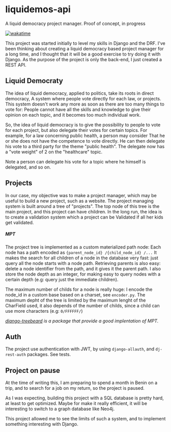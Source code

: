 # liquidemos-api

A liquid democracy project manager. Proof of concept, in progress

[![wakatime](https://wakatime.com/badge/user/a13a649f-3dcf-4d43-9798-099e450a805e/project/243518d9-eb63-4a83-8cba-9dd98d188498.svg)](https://wakatime.com/badge/user/a13a649f-3dcf-4d43-9798-099e450a805e/project/243518d9-eb63-4a83-8cba-9dd98d188498)

This project was started initially to level my skills in Django and the DRF. I've been thinking about creating a liquid
democracy based project manager for a long time, and I thought that it will be a good exercise to try doing it with
Django. As the purpose of the project is only the back-end, I just created a REST API.

## Liquid Democraty

The idea of liquid democracy, applied to politics, take its roots in direct democracy, A system where people vote
directly for each law, or projects. This system doesn't work any more as soon as there are too many things to vote for:
People cannot have all the skills and knowledge to give their opinion on each topic, and it becomes too much individual
work.

So, the idea of liquid democracy is to give the possibility to people to vote for each project, but also delegate their
votes for certain topics. For example, for a law concerning public health, a person may consider That he or she does not
have the competence to vote directly. He can then delegate his vote to a third party for the theme "public health". The
delegate now has a "vote weight" of 2 on the "healthcare" topic.

Note a person can delegate his vote for a topic where he himself is delegated, and so on.

## Projects

In our case, my objective was to make a project manager, which may be useful to build a new project, such as a website.
The project managing system is built around a tree of "projects". The top node of this tree is the main project, and
this project can have children. In the long run, the idea is to create a validation system which a project can be
Validated if all her kids get validated.

##### MPT

The project tree is implemented as a custom materialized path node:
Each node has a path encoded as `{parent_node_id} /{child_node_id} /...`
It makes the search for all children of a node in the database very fast:
just query all the node starts with a node path. Retrieving parents is also easy: delete a node identifier from the
path, and it gives it the parent path. I also store the node depth as an integer, for making easy to query nodes with a
certain depth
(e.g: query just the immediate children).

The maximum number of childs for a node is really huge: I encode the node_id in a custom base based on a charset,
see `encoder.py`. The maximum depht of the tree is limited by the maximum lenght of the CharField used, it also depends
of the number of childs, since a child can use more characters (e.g: `0/FFFFFF/`)

*[django-treebeard](https://django-treebeard.readthedocs.io/en/latest/api.html) is a package that provide a good
implentation of MPT.*

## Auth

The project use authentication with JWT, by using `django-allauth`, and `dj-rest-auth` packages. See tests.

## Project on pause

At the time of writing this, I am preparing to spend a month in Benin on a trip, and to search for a job on my return,
so the project is paused.

As I was expecting, building this project with a SQL database is pretty hard, at least to get optimized. Maybe for make
it really efficient, it will be interesting to switch to a graph database like Neo4j.

This project allowed me to see the limits of such a system, and to implement something interesting with Django.